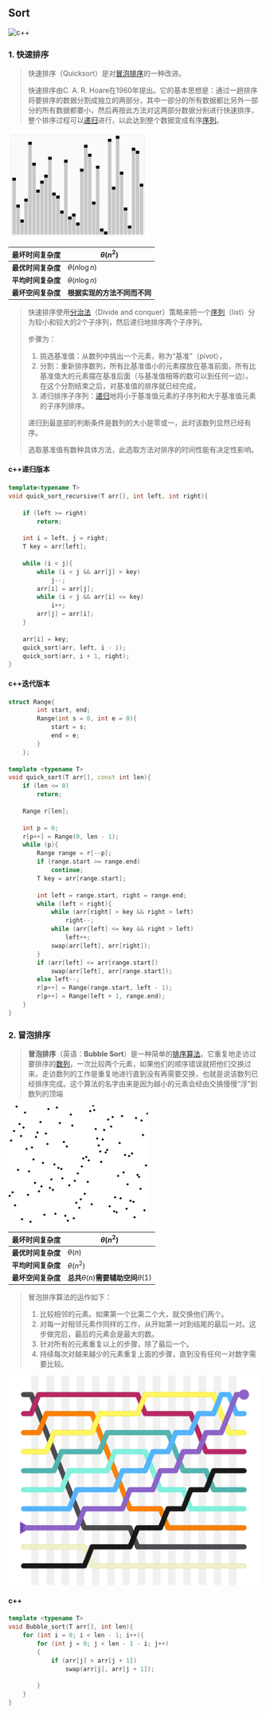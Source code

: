 ## Sort

![c++](https://img.shields.io/badge/language-c%2B%2B-orange.svg)

### 1. 快速排序

> 快速排序（Quicksort）是对[冒泡排序](https://baike.baidu.com/item/冒泡排序/4602306)的一种改进。
>
> 快速排序由C. A. R. Hoare在1960年提出。它的基本思想是：通过一趟排序将要排序的数据分割成独立的两部分，其中一部分的所有数据都比另外一部分的所有数据都要小，然后再按此方法对这两部分数据分别进行快速排序，整个排序过程可以[递归](https://baike.baidu.com/item/递归/1740695)进行，以此达到整个数据变成有序[序列](https://baike.baidu.com/item/序列/1302588)。

![快速排序1](assets/Sorting_quicksort_anim.gif)

| 最坏时间复杂度     | $\theta(n^2)$                |
| ------------------ | ---------------------------- |
| **最优时间复杂度** | $\theta(n \log n)$           |
| **平均时间复杂度** | $\theta(n \log n)$           |
| **最坏空间复杂度** | **根据实现的方法不同而不同** |



> 快速排序使用[分治法](https://zh.wikipedia.org/wiki/分治法)（Divide and conquer）策略来把一个[序列](https://zh.wikipedia.org/wiki/序列)（list）分为较小和较大的2个子序列，然后递归地排序两个子序列。
>
> 步骤为：
>
> 1. 挑选基准值：从数列中挑出一个元素，称为“基准”（pivot），
> 2. 分割：重新排序数列，所有比基准值小的元素摆放在基准前面，所有比基准值大的元素摆在基准后面（与基准值相等的数可以到任何一边）。在这个分割结束之后，对基准值的排序就已经完成，
> 3. 递归排序子序列：[递归](https://zh.wikipedia.org/wiki/递归)地将小于基准值元素的子序列和大于基准值元素的子序列排序。
>
> 递归到最底部的判断条件是数列的大小是零或一，此时该数列显然已经有序。
>
> 选取基准值有数种具体方法，此选取方法对排序的时间性能有决定性影响。

#### c++递归版本

```cpp
template<typename T>
void quick_sort_recursive(T arr[], int left, int right){

    if (left >= right)
        return;

    int i = left, j = right;
    T key = arr[left];

    while (i < j){
        while (i < j && arr[j] > key)
            j--;
        arr[i] = arr[j];
        while (i < j && arr[i] <= key)
            i++;
        arr[j] = arr[i];
    }

    arr[i] = key;
    quick_sort(arr, left, i - 1);
    quick_sort(arr, i + 1, right);
}
```

#### c++迭代版本

```cpp
struct Range{
        int start, end;
        Range(int s = 0, int e = 0){
            start = s;
            end = e;
        }
    };

template <typename T>
void quick_sort(T arr[], const int len){
    if (len <= 0)
        return;

    Range r[len];

    int p = 0;
    r[p++] = Range(0, len - 1);
    while (p){
        Range range = r[--p];
        if (range.start >= range.end)
            continue;
        T key = arr[range.start];

        int left = range.start, right = range.end;
        while (left < right){
            while (arr[right] > key && right > left)
                right--;
            while (arr[left] <= key && right > left)
                left++;
            swap(arr[left], arr[right]);
        }
        if (arr[left] <= arr[range.start])
            swap(arr[left], arr[range.start]);
        else left--;
        r[p++] = Range(range.start, left - 1);
        r[p++] = Range(left + 1, range.end);
    }
}
```

### 2. 冒泡排序

> **冒泡排序**（英语：**Bubble Sort**）是一种简单的[排序算法](https://zh.wikipedia.org/wiki/排序算法)。它重复地走访过要排序的[数列](https://zh.wikipedia.org/wiki/数列)，一次比较两个元素，如果他们的顺序错误就把他们交换过来。走访数列的工作是重复地进行直到没有再需要交换，也就是说该数列已经排序完成。这个算法的名字由来是因为越小的元素会经由交换慢慢“浮”到数列的顶端

![冒泡排序1](assets/Bubble_sort_animation.gif)

| 最坏时间复杂度     | $\theta(n^2)$                                  |
| ------------------ | ---------------------------------------------- |
| **最优时间复杂度** | $\theta(n)$                                    |
| **平均时间复杂度** | $\theta(n^2)$                                  |
| **最坏空间复杂度** | **总共**$\theta(n)$**需要辅助空间**$\theta(1)$ |

> 冒泡排序算法的运作如下：
>
> 1. 比较相邻的元素。如果第一个比第二个大，就交换他们两个。
> 2. 对每一对相邻元素作同样的工作，从开始第一对到结尾的最后一对。这步做完后，最后的元素会是最大的数。
> 3. 针对所有的元素重复以上的步骤，除了最后一个。
> 4. 持续每次对越来越少的元素重复上面的步骤，直到没有任何一对数字需要比较。

![冒牌排序2](assets/512px-Bubblesort-edited-color.svg.png)

#### c++

```cpp
template <typename T>
void Bubble_sort(T arr[], int len){
    for (int i = 0; i < len - 1; i++){
        for (int j = 0; j < len - 1 - i; j++)
        {
            if (arr[j] > arr[j + 1])
                swap(arr[j], arr[j + 1]);

        }
    }
}
```

